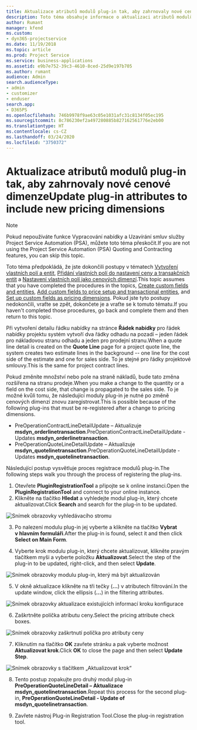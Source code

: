 ```yaml
---
title: Aktualizace atributů modulů plug-in tak, aby zahrnovaly nové cenové dimenze
description: Toto téma obsahuje informace o aktualizaci atributů modulů plug-in pro cenové dimenze.
author: Rumant
manager: kfend
ms.custom:
- dyn365-projectservice
ms.date: 11/19/2018
ms.topic: article
ms.prod: Project Service
ms.service: business-applications
ms.assetid: e9b7e752-39c3-4610-8ced-25d9e197b705
ms.author: rumant
audience: Admin
search.audienceType:
- admin
- customizer
- enduser
search.app:
- D365PS
ms.openlocfilehash: 746b9978f9ae63c05e1031afc31c8134f05ec195
ms.sourcegitcommit: 8c786230ef2a497280885b827162561776e2eb00
ms.translationtype: HT
ms.contentlocale: cs-CZ
ms.lasthandoff: 03/24/2020
ms.locfileid: "3750372"
---
```

# <a name="update-plug-in-attributes-to-include-new-pricing-dimensions"></a><span data-ttu-id="211b5-103">Aktualizace atributů modulů plug-in tak, aby zahrnovaly nové cenové dimenze</span><span class="sxs-lookup"><span data-stu-id="211b5-103">Update plug-in attributes to include new pricing dimensions</span></span>

> [!NOTE]
> <span data-ttu-id="211b5-104">Pokud nepoužíváte funkce Vypracování nabídky a Uzavírání smluv služby Project Service Automation (PSA), můžete toto téma přeskočit.</span><span class="sxs-lookup"><span data-stu-id="211b5-104">If you are not using the Project Service Automation (PSA) Quoting and Contracting features, you can skip this topic.</span></span>

<span data-ttu-id="211b5-105">Toto téma předpokládá, že jste dokončili postupy v tématech [Vytvoření vlastních polí a entit](create-custom-fields-entities.md), [Přidání vlastních polí do nastavení ceny a transakčních entit](field-references.md) a [Nastavení vlastních polí jako cenových dimenzí](set-up-pricing-dimensions.md).</span><span class="sxs-lookup"><span data-stu-id="211b5-105">This topic assumes that you have completed the procedures in the topics, [Create custom fields and entities](create-custom-fields-entities.md), [Add custom fields to price setup and transactional entities](field-references.md), and [Set up custom fields as pricing dimensions](set-up-pricing-dimensions.md).</span></span> <span data-ttu-id="211b5-106">Pokud jste tyto postupy nedokončili, vraťte se zpět, dokončete je a vraťte se k tomuto tématu.</span><span class="sxs-lookup"><span data-stu-id="211b5-106">If you haven't completed those procedures, go back and complete them and then return to this topic.</span></span>

<span data-ttu-id="211b5-107">Při vytvoření detailu řádku nabídky na stránce **Řádek nabídky** pro řádek nabídky projektu systém vytvoří dva řádky odhadu na pozadí – jeden řádek pro nákladovou stranu odhadu a jeden pro prodejní stranu.</span><span class="sxs-lookup"><span data-stu-id="211b5-107">When a quote line detail is created on the **Quote Line** page for a project quote line, the system creates two estimate lines in the background -- one line for the cost side of the estimate and one for sales side.</span></span> <span data-ttu-id="211b5-108">To je stejné pro řádky projektové smlouvy.</span><span class="sxs-lookup"><span data-stu-id="211b5-108">This is the same  for project contract lines.</span></span>

<span data-ttu-id="211b5-109">Pokud změníte množství nebo pole na straně nákladů, bude tato změna rozšířena na stranu prodeje.</span><span class="sxs-lookup"><span data-stu-id="211b5-109">When you make a change to the quantity or a field on the cost side, that change is propagated to the sales side.</span></span> <span data-ttu-id="211b5-110">To je možné kvůli tomu, že následující moduly plug-in je nutné po změně cenových dimenzí znovu zaregistrovat.</span><span class="sxs-lookup"><span data-stu-id="211b5-110">This is possible because of the following plug-ins that must be re-registered after a change to pricing dimensions.</span></span>

- <span data-ttu-id="211b5-111">PreOperationContractLineDetailUpdate – Aktualizuje **msdyn_orderlinetransaction**.</span><span class="sxs-lookup"><span data-stu-id="211b5-111">PreOperationContractLineDetailUpdate - Updates **msdyn_orderlinetransaction**.</span></span>
- <span data-ttu-id="211b5-112">PreOperationQuoteLineDetailUpdate – Aktualizuje **msdyn_quotelinetransaction**.</span><span class="sxs-lookup"><span data-stu-id="211b5-112">PreOperationQuoteLineDetailUpdate - Updates **msdyn_quotelinetransaction**.</span></span>

<span data-ttu-id="211b5-113">Následující postup vysvětluje proces registrace modulů plug-in.</span><span class="sxs-lookup"><span data-stu-id="211b5-113">The following steps walk you through the process of registering the plug-ins.</span></span>

1. <span data-ttu-id="211b5-114">Otevřete **PluginRegistrationTool** a připojte se k online instanci.</span><span class="sxs-lookup"><span data-stu-id="211b5-114">Open the **PluginRegistrationTool** and connect to your online instance.</span></span>
2. <span data-ttu-id="211b5-115">Klikněte na tlačítko **Hledat** a vyhledejte modul plug-in, který chcete aktualizovat.</span><span class="sxs-lookup"><span data-stu-id="211b5-115">Click **Search** and search for the plug-in to be updated.</span></span>

 ![Snímek obrazovky vyhledávacího stromu](media/PRT-1.png)

3. <span data-ttu-id="211b5-117">Po nalezení modulu plug-in jej vyberte a klikněte na tlačítko **Vybrat v hlavním formuláři**.</span><span class="sxs-lookup"><span data-stu-id="211b5-117">After the plug-in is found, select it and then click **Select on Main Form**.</span></span>

4. <span data-ttu-id="211b5-118">Vyberte krok modulu plug-in, který chcete aktualizovat, klikněte pravým tlačítkem myši a vyberte položku **Aktualizovat**.</span><span class="sxs-lookup"><span data-stu-id="211b5-118">Select the step of the plug-in to be updated, right-click, and then select **Update**.</span></span>

 ![Snímek obrazovky modulu plug-in, který má být aktualizován](media/PRT-2.png)
 
5. <span data-ttu-id="211b5-120">V okně aktualizace klikněte na tři tečky (**...**) v atributech filtrování.</span><span class="sxs-lookup"><span data-stu-id="211b5-120">In the update window, click the ellipsis (**...**) in the filtering attributes.</span></span>

 ![Snímek obrazovky aktualizace existujících informací kroku konfigurace](media/PRT-3.png)
 
6. <span data-ttu-id="211b5-122">Zaškrtněte políčka atributu ceny.</span><span class="sxs-lookup"><span data-stu-id="211b5-122">Select the pricing attribute check boxes.</span></span>

 ![Snímek obrazovky zaškrtnutí políčka pro atributy ceny](media/PRT-4.png)

7. <span data-ttu-id="211b5-124">Kliknutím na tlačítko **OK** zavřete stránku a pak vyberte možnost **Aktualizovat krok**.</span><span class="sxs-lookup"><span data-stu-id="211b5-124">Click **OK** to close the page and then select **Update Step**.</span></span>

 ![Snímek obrazovky s tlačítkem „Aktualizovat krok“](media/PRT-5.png)
 
8. <span data-ttu-id="211b5-126">Tento postup zopakujte pro druhý modul plug-in **PreOperationQuoteLineDetail – Aktualizace msdyn_quotelinetransaction**.</span><span class="sxs-lookup"><span data-stu-id="211b5-126">Repeat this process for the second plug-in, **PreOperationQuoteLineDetail - Update of msdyn_quotelinetransaction**.</span></span>

9. <span data-ttu-id="211b5-127">Zavřete nástroj Plug-in Registration Tool.</span><span class="sxs-lookup"><span data-stu-id="211b5-127">Close the plug-in registration tool.</span></span>


